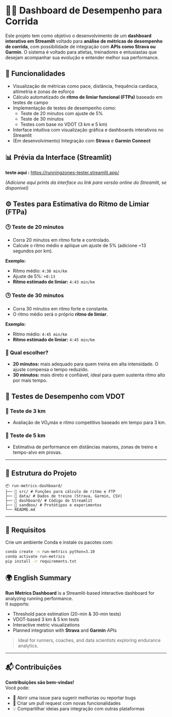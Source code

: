 # 🏃‍♂️ Dashboard de Desempenho para Corrida

Este projeto tem como objetivo o desenvolvimento de um **dashboard interativo em Streamlit** voltado para **análise de métricas de desempenho de corrida**, com possibilidade de integração com **APIs como Strava ou Garmin**. O sistema é voltado para atletas, treinadores e entusiastas que desejam acompanhar sua evolução e entender melhor sua performance.

## 🎯 Funcionalidades

- Visualização de métricas como pace, distância, frequência cardíaca, altimetria e zonas de esforço
- Cálculo automatizado de **ritmo de limiar funcional (FTPa)** baseado em testes de campo
- Implementação de testes de desempenho como:
  - Teste de 20 minutos com ajuste de 5%
  - Teste de 30 minutos
  - Testes com base no VDOT (3 km e 5 km)
- Interface intuitiva com visualização gráfica e dashboards interativos no Streamlit
- (Em desenvolvimento) Integração com **Strava** e **Garmin Connect**

## 📊 Prévia da Interface (Streamlit)



**teste aqui :** https://runningzones-tester.streamlit.app/

*(Adicione aqui prints da interface ou link para versão online do Streamlit, se disponível)*

## ⚙️ Testes para Estimativa do Ritmo de Limiar (FTPa)

### 🕒 Teste de 20 minutos
- Corra 20 minutos em ritmo forte e controlado.
- Calcule o ritmo médio e aplique um ajuste de 5% (adicione ~13 segundos por km).

**Exemplo:**
- Ritmo médio: `4:30 min/km`  
- Ajuste de 5%: `+0:13`  
- **Ritmo estimado de limiar:** `4:43 min/km`

### 🕒 Teste de 30 minutos
- Corra 30 minutos em ritmo forte e constante.
- O ritmo médio será o próprio **ritmo de limiar**.

**Exemplo:**
- Ritmo médio: `4:45 min/km`  
- **Ritmo estimado de limiar:** `4:45 min/km`

### 📌 Qual escolher?
- **20 minutos:** mais adequado para quem treina em alta intensidade. O ajuste compensa o tempo reduzido.
- **30 minutos:** mais direto e confiável, ideal para quem sustenta ritmo alto por mais tempo.

## 📐 Testes de Desempenho com VDOT

### 📏 Teste de 3 km
- Avaliação de VO₂máx e ritmo competitivo baseado em tempo para 3 km.

### 📏 Teste de 5 km
- Estimativa de performance em distâncias maiores, zonas de treino e tempo-alvo em provas.

---

## 📁 Estrutura do Projeto
```
📦 run-metrics-dashboard/
├── 📂 src/ # Funções para cálculo de ritmo e FTP
├── 📂 data/ # Dados de treino (Strava, Garmin, CSV)
├── 📂 dashboard/ # Código do Streamlit
├── 📂 sandbox/ # Protótipos e experimentos
└── README.md
```


---

## 🔧 Requisitos

Crie um ambiente Conda e instale os pacotes com:

```bash
conda create -n run-metrics python=3.10
conda activate run-metrics
pip install -r requirements.txt
```

## 🌍 English Summary

**Run Metrics Dashboard** is a Streamlit-based interactive dashboard for analyzing running performance.  
It supports:

- Threshold pace estimation (20-min & 30-min tests)
- VDOT-based 3 km & 5 km tests
- Interactive metric visualizations
- Planned integration with **Strava** and **Garmin** APIs

> Ideal for runners, coaches, and data scientists exploring endurance analytics.

---

## 📬 Contribuições

**Contribuições são bem-vindas!**  
Você pode:

- 🔧 Abrir uma issue para sugerir melhorias ou reportar bugs
- 🚀 Criar um pull request com novas funcionalidades
- 💡 Compartilhar ideias para integração com outras plataformas
